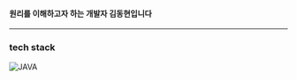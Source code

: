 #### 원리를 이해하고자 하는 개발자 김동현입니다
---


### tech stack
![JAVA](https://img.shields.io/badge/JAVA-007396.svg?&style=for-the-badge&logo=JAVA&logoColor=white)
